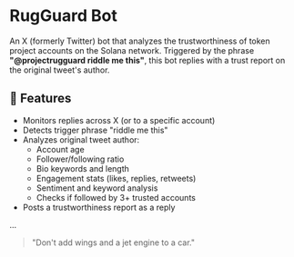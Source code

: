 # RugGuard Bot

An X (formerly Twitter) bot that analyzes the trustworthiness of token project accounts on the Solana network.
Triggered by the phrase **"@projectrugguard riddle me this"**, this bot replies with a trust report on the original tweet's author.

## 🚀 Features

- Monitors replies across X (or to a specific account)
- Detects trigger phrase "riddle me this"
- Analyzes original tweet author:
  - Account age
  - Follower/following ratio
  - Bio keywords and length
  - Engagement stats (likes, replies, retweets)
  - Sentiment and keyword analysis
  - Checks if followed by 3+ trusted accounts
- Posts a trustworthiness report as a reply

...

> "Don't add wings and a jet engine to a car."
